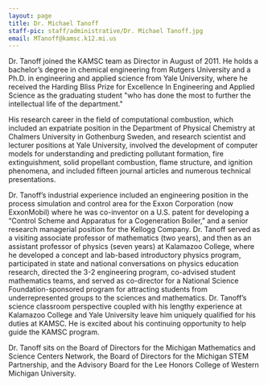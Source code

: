```yaml
---
layout: page
title: Dr. Michael Tanoff
staff-pic: staff/administrative/Dr. Michael Tanoff.jpg
email: MTanoff@kamsc.k12.mi.us
---
```

Dr. Tanoff joined the KAMSC team as Director in August of 2011. He holds a bachelor’s degree in chemical engineering from Rutgers University and a Ph.D. in engineering and applied science from Yale University, where he received the Harding Bliss Prize for Excellence In Engineering and Applied Science as the graduating student "who has done the most to further the intellectual life of the department."

His research career in the field of computational combustion, which included an expatriate position in the Department of Physical Chemistry at Chalmers University in Gothenburg Sweden, and research scientist and lecturer positions at Yale University, involved the development of computer models for understanding and predicting pollutant formation, fire extinguishment, solid propellant combustion, flame structure, and ignition phenomena, and included fifteen journal articles and numerous technical presentations.

Dr. Tanoff’s industrial experience included an engineering position in the process simulation and control area for the Exxon Corporation (now ExxonMobil) where he was co-inventor on a U.S. patent for developing a “Control Scheme and Apparatus for a Cogeneration Boiler,” and a senior research managerial position for the Kellogg Company. Dr. Tanoff served as a visiting associate professor of mathematics (two years), and then as an assistant professor of physics (seven years) at Kalamazoo College, where he developed a concept and lab-based introductory physics program, participated in state and national conversations on physics education research, directed the 3-2 engineering program, co-advised student mathematics teams, and served as co-director for a National Science Foundation-sponsored program for attracting students from underrepresented groups to the sciences and mathematics. Dr. Tanoff’s science classroom perspective coupled with his lengthy experience at Kalamazoo College and Yale University leave him uniquely qualified for his duties at KAMSC. He is excited about his continuing opportunity to help guide the KAMSC program.

Dr. Tanoff sits on the Board of Directors for the Michigan Mathematics and Science Centers Network, the Board of Directors for the Michigan STEM Partnership, and the Advisory Board for the Lee Honors College of Western Michigan University.